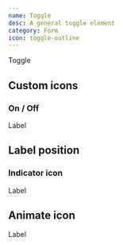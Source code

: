 ```yaml
---
name: Toggle
desc: A general toggle element
category: Form
icon: toggle-outline
---
```


<core-knobs element="core-toggle">
<core-toggle>Toggle</core-toggle>
</core-knobs>

## Custom icons

### On / Off

<core-knobs hideTabs  element="core-toggle">
<core-toggle checked>
  <i slot="on" style="--ggs: 0.8;" class="gg-sun"></i>
  Label
  <i slot="off" style="--ggs: 0.8;" class="gg-moon"></i>
</core-toggle>
</core-knobs>

## Label position

<core-knobs hideTabs  element="core-toggle">
  <style>
    .position {
      flex-direction: row-reverse;
    }
    .position::part(label) {
      margin-right: var(--core-space-md);
      margin-left: 0;
    }
  </style>
  <core-toggle label="Left label" class="position"></core-toggle>
</core-knobs>

### Indicator icon

<core-knobs hideTabs  element="core-toggle">
<style>
  .indicator-icon [slot="indicator"]{
    display: none;
  }
  .indicator-icon[checked] [slot="indicator"]{
    display: block;
  }
</style>
<core-toggle class="indicator-icon" checked>
   <ion-icon slot="indicator" name="checkmark-outline">
  Label
</core-toggle>
</core-knobs>

## Animate icon

<core-knobs hideTabs  element="core-toggle">
<style>
  .toggle-animation [slot="on"] {
    opacity: 0;
    transition: all 0.5s ease;
    transform: rotate(-45deg);
  }
  .toggle-animation[checked] [slot="on"] {
    opacity: 1;
    visibility: visible;
    transform: rotate(0deg);
  }
</style>
<core-toggle class="toggle-animation">
  <i slot="on" class="gg-check"></i>
  Label
</core-toggle>
</core-knobs>
